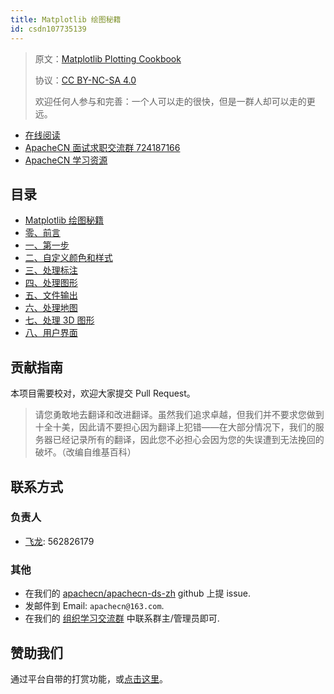 ```yaml
---
title: Matplotlib 绘图秘籍
id: csdn107735139
---
```


> 原文：[Matplotlib Plotting Cookbook](https://b-ok.global/book/2705571/bc1470)
> 
> 协议：[CC BY-NC-SA 4.0](http://creativecommons.org/licenses/by-nc-sa/4.0/)
> 
> 欢迎任何人参与和完善：一个人可以走的很快，但是一群人却可以走的更远。

*   [在线阅读](https://ds.apachecn.org/)
*   [ApacheCN 面试求职交流群 724187166](https://jq.qq.com/?_wv=1027&k=54ujcL3)
*   [ApacheCN 学习资源](http://www.apachecn.org/)

## 目录

*   [Matplotlib 绘图秘籍](https://github.com/apachecn/apachecn-ds-zh/blob/master/docs/matplotlib-plot-cookbook/README.md)
*   [零、前言](https://github.com/apachecn/apachecn-ds-zh/blob/master/docs/matplotlib-plot-cookbook/ch00.md)
*   [一、第一步](https://github.com/apachecn/apachecn-ds-zh/blob/master/docs/matplotlib-plot-cookbook/ch01.md)
*   [二、自定义颜色和样式](https://github.com/apachecn/apachecn-ds-zh/blob/master/docs/matplotlib-plot-cookbook/ch02.md)
*   [三、处理标注](https://github.com/apachecn/apachecn-ds-zh/blob/master/docs/matplotlib-plot-cookbook/ch03.md)
*   [四、处理图形](https://github.com/apachecn/apachecn-ds-zh/blob/master/docs/matplotlib-plot-cookbook/ch04.md)
*   [五、文件输出](https://github.com/apachecn/apachecn-ds-zh/blob/master/docs/matplotlib-plot-cookbook/ch05.md)
*   [六、处理地图](https://github.com/apachecn/apachecn-ds-zh/blob/master/docs/matplotlib-plot-cookbook/ch06.md)
*   [七、处理 3D 图形](https://github.com/apachecn/apachecn-ds-zh/blob/master/docs/matplotlib-plot-cookbook/ch07.md)
*   [八、用户界面](https://github.com/apachecn/apachecn-ds-zh/blob/master/docs/matplotlib-plot-cookbook/ch08.md)

## 贡献指南

本项目需要校对，欢迎大家提交 Pull Request。

> 请您勇敢地去翻译和改进翻译。虽然我们追求卓越，但我们并不要求您做到十全十美，因此请不要担心因为翻译上犯错——在大部分情况下，我们的服务器已经记录所有的翻译，因此您不必担心会因为您的失误遭到无法挽回的破坏。（改编自维基百科）

## 联系方式

### 负责人

*   [飞龙](https://github.com/wizardforcel): 562826179

### 其他

*   在我们的 [apachecn/apachecn-ds-zh](https://github.com/apachecn/apachecn-ds-zh) github 上提 issue.
*   发邮件到 Email: `apachecn@163.com`.
*   在我们的 [组织学习交流群](http://www.apachecn.org/organization/348.html) 中联系群主/管理员即可.

## 赞助我们

通过平台自带的打赏功能，或[点击这里](https://imgconvert.csdnimg.cn/aHR0cDovL2hvbWUuYXBhY2hlY24ub3JnL2ltZy9hYm91dC9kb25hdGUuanBn?x-oss-process=image/format,png)。